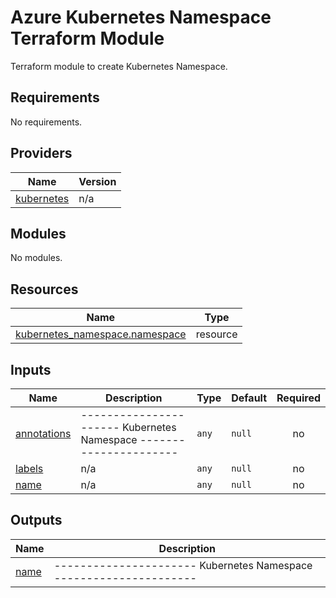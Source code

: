 # Azure Kubernetes Namespace Terraform Module

Terraform module to create Kubernetes Namespace.

## Requirements

No requirements.

## Providers

| Name | Version |
|------|---------|
| <a name="provider_kubernetes"></a> [kubernetes](#provider\_kubernetes) | n/a |

## Modules

No modules.

## Resources

| Name | Type |
|------|------|
| [kubernetes_namespace.namespace](https://registry.terraform.io/providers/hashicorp/kubernetes/latest/docs/resources/namespace) | resource |

## Inputs

| Name | Description | Type | Default | Required |
|------|-------------|------|---------|:--------:|
| <a name="input_annotations"></a> [annotations](#input\_annotations) | ---------------------- Kubernetes Namespace ---------------------- | `any` | `null` | no |
| <a name="input_labels"></a> [labels](#input\_labels) | n/a | `any` | `null` | no |
| <a name="input_name"></a> [name](#input\_name) | n/a | `any` | `null` | no |

## Outputs

| Name | Description |
|------|-------------|
| <a name="output_name"></a> [name](#output\_name) | ---------------------- Kubernetes Namespace ---------------------- |
